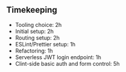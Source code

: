 ## Timekeeping

- Tooling choice: 2h
- Initial setup: 2h
- Routing setup: 2h
- ESLint/Prettier setup: 1h
- Refactoring: 1h
- Serverless JWT login endpoint: 1h
- Clint-side basic auth and form control: 5h
